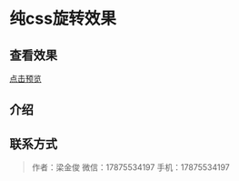# 纯css旋转效果

## 查看效果

 [点击预览](https://2210258654.github.io/Projet-source/)
 
## 介绍

## 联系方式

    
   > 作者：梁金俊
   微信：17875534197
   手机：17875534197